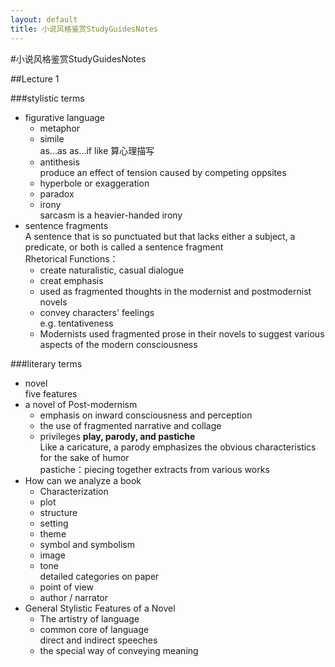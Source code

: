```yaml
---
layout: default
title: 小说风格鉴赏StudyGuidesNotes
---
```

#小说风格鉴赏StudyGuidesNotes

##Lecture 1

###stylistic terms

- figurative language
	- metaphor
	- simile  
	as...as as...if like 算心理描写
	- antithesis  
	produce an effect of tension caused by competing oppsites
	- hyperbole or exaggeration
	- paradox
	- irony  
	sarcasm is a heavier-handed irony
- sentence fragments  
A sentence that is so punctuated but that lacks either a subject, a predicate, or both is called a sentence fragment  
Rhetorical Functions：
	- create naturalistic, casual dialogue
	- creat emphasis
	- used as fragmented thoughts in the modernist and postmodernist novels
	- convey characters' feelings  
	e.g. tentativeness
	- Modernists used fragmented prose in their novels to suggest various aspects of the modern consciousness

###literary terms
- novel  
five features
- a novel of Post-modernism
	-  emphasis on inward consciousness and perception
	-  the use of fragmented narrative and collage
	-  privileges **play, parody, and pastiche**  
	Like a caricature, a parody emphasizes the obvious characteristics for the sake of humor  
	pastiche：piecing together extracts from various works
- How can we analyze a book
	- Characterization
	- plot
	- structure
	- setting
	- theme
	- symbol and symbolism
	- image
	- tone  
	detailed categories on paper
	- point of view
	- author / narrator
- General Stylistic Features of a Novel
	- The artistry of language
	- common core of language  
	direct and indirect speeches
	- the special way of conveying meaning
